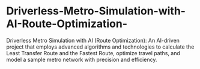 # Driverless-Metro-Simulation-with-AI-Route-Optimization-
Driverless Metro Simulation with AI (Route Optimization): An AI-driven project that employs advanced algorithms and technologies to calculate the Least Transfer Route and the Fastest Route, optimize travel paths, and model a sample metro network with precision and efficiency.

